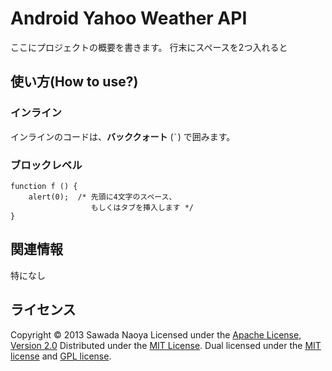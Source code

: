 Android Yahoo Weather API
======================
ここにプロジェクトの概要を書きます。
行末にスペースを2つ入れると

使い方(How to use?)
------
### インライン ###
インラインのコードは、**バッククォート** (`` ` ``) で囲みます。

### ブロックレベル ###
    function f () {
        alert(0);  /* 先頭に4文字のスペース、
                      もしくはタブを挿入します */
    }

関連情報
--------
特になし

ライセンス
----------
Copyright &copy; 2013 Sawada Naoya
Licensed under the [Apache License, Version 2.0][Apache]
Distributed under the [MIT License][mit].
Dual licensed under the [MIT license][MIT] and [GPL license][GPL].

[Apache]: http://www.apache.org/licenses/LICENSE-2.0
[MIT]: http://www.opensource.org/licenses/mit-license.php
[GPL]: http://www.gnu.org/licenses/gpl.html
